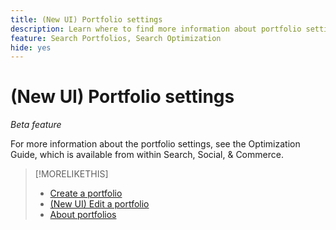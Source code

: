 ```yaml
---
title: (New UI) Portfolio settings
description: Learn where to find more information about portfolio settings.
feature: Search Portfolios, Search Optimization
hide: yes
---
```

# (New UI) Portfolio settings

*Beta feature*

For more information about the portfolio settings, see the Optimization Guide, which is available from within Search, Social, & Commerce.

>[!MORELIKETHIS]
>
>* [Create a portfolio](portfolio-create.md)
>* [(New UI) Edit a portfolio](portfolio-edit.md)
>* [About portfolios](portfolio-about.md)

